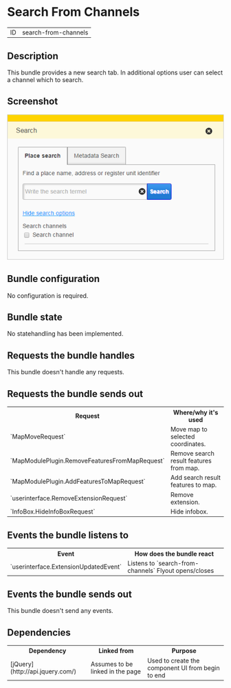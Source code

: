# Search From Channels

<table class="table">
  <tr>
    <td>ID</td><td>search-from-channels</td>
  </tr>
</table>

## Description

This bundle provides a new search tab. 
In additional options user can select a channel which to search.

## Screenshot

![screenshot](searchfromchannels.png)


## Bundle configuration

No configuration is required.

## Bundle state

No statehandling has been implemented.

## Requests the bundle handles

This bundle doesn't handle any requests.

## Requests the bundle sends out

<table class="table">
  <tr>
    <th> Request </th><th> Where/why it's used</th>
  </tr>
  <tr>
    <td>`MapMoveRequest`</td><td> Move map to selected coordinates.</td>
  </tr>
  <tr>
    <td>`MapModulePlugin.RemoveFeaturesFromMapRequest`</td><td> Remove search result features from map.</td>
  </tr>
  <tr>
    <td>`MapModulePlugin.AddFeaturesToMapRequest`</td><td> Add search result features to map.</td>
  </tr>
  <tr>
    <td>`userinterface.RemoveExtensionRequest`</td><td> Remove extension.</td>
  </tr>
  <tr>
    <td>`InfoBox.HideInfoBoxRequest`</td><td> Hide infobox.</td>
  </tr>
</table>


## Events the bundle listens to

<table class="table">
  <tr>
    <th>Event</th><th>How does the bundle react</th>
  </tr>
  <tr>
    <td>`userinterface.ExtensionUpdatedEvent`</td>
    <td>Listens to `search-from-channels` Flyout opens/closes</td>
  </tr>
</table>

## Events the bundle sends out

This bundle doesn't send any events.

## Dependencies

<table class="table">
  <tr>
    <th>Dependency</th><th>Linked from</th><th>Purpose</th>
  </tr>
  <tr>
    <td>[jQuery](http://api.jquery.com/)</td>
    <td>Assumes to be linked in the page</td>
    <td>Used to create the component UI from begin to end</td>
  </tr>
</table>
